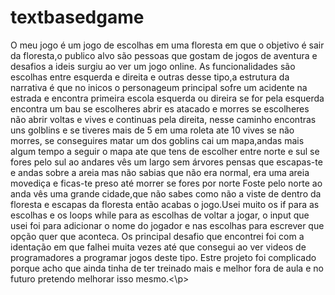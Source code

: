 <h1> textbasedgame </h1>

<p> O meu jogo é um jogo de escolhas em uma floresta em que o objetivo é sair da floresta,o publico alvo são pessoas que gostam de jogos de aventura e desafios a ideis surgiu ao ver um jogo online.
 As funcionalidades são escolhas entre esquerda e direita e outras desse tipo,a estrutura da narrativa é que no inicos o personageum principal sofre um acidente na estrada e encontra primeira escola esquerda ou direira se for pela esquerda encontra um bau se escolheres abrir es atacado e morres se escolheres não abrir voltas e vives e continuas pela direita, nesse caminho encontras uns golblins e se tiveres mais de 5 em uma roleta ate 10 vives se não morres, se conseguires matar um  dos goblins cai um mapa,andas mais algum tempo a seguir o mapa ate que tens de escolher entre norte e sul se fores pelo sul ao andares vês um largo sem árvores pensas que escapas-te e andas sobre a areia mas não sabias que não era normal, era uma areia movediça e ficas-te preso até morrer se fores por norte Foste pelo norte ao anda vês uma grande cidade,que não sabes como não a viste de dentro da floresta e escapas da floresta então acabas o jogo.Usei muito os if para as escolhas e os loops while para as escolhas de voltar a jogar, o input que usei foi para adicionar o nome do jogador e nas escolhas para escrever que opção quer que aconteca.
 Os principal desafio que encontrei foi com a identação em que  falhei muita vezes até que consegui ao ver videos de programadores a programar jogos deste tipo.
 Estre projeto foi complicado porque acho que ainda tinha de ter treinado mais e melhor fora de aula e no futuro pretendo melhorar isso mesmo.<\p>
